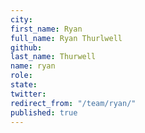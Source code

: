 ```yaml
---
city: 
first_name: Ryan
full_name: Ryan Thurlwell
github: 
last_name: Thurwell
name: ryan
role: 
state: 
twitter: 
redirect_from: "/team/ryan/"
published: true
---
```


